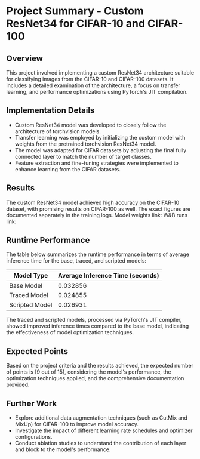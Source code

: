 # Project Summary - Custom ResNet34 for CIFAR-10 and CIFAR-100

## Overview
This project involved implementing a custom ResNet34 architecture suitable for classifying images from the CIFAR-10 and CIFAR-100 datasets. It includes a detailed examination of the architecture, a focus on transfer learning, and performance optimizations using PyTorch's JIT compilation.

## Implementation Details
- Custom ResNet34 model was developed to closely follow the architecture of torchvision models.
- Transfer learning was employed by initializing the custom model with weights from the pretrained torchvision ResNet34 model.
- The model was adapted for CIFAR datasets by adjusting the final fully connected layer to match the number of target classes.
- Feature extraction and fine-tuning strategies were implemented to enhance learning from the CIFAR datasets.

## Results
The custom ResNet34 model achieved high accuracy on the CIFAR-10 dataset, with promising results on CIFAR-100 as well. The exact figures are documented separately in the training logs.
Model weights link:
W&B runs link:

## Runtime Performance
The table below summarizes the runtime performance in terms of average inference time for the base, traced, and scripted models:

| Model Type    | Average Inference Time (seconds) |
|---------------|----------------------------------|
| Base Model    | 0.032856                         |
| Traced Model  | 0.024855                         |
| Scripted Model| 0.026931                         |

The traced and scripted models, processed via PyTorch's JIT compiler, showed improved inference times compared to the base model, indicating the effectiveness of model optimization techniques.

## Expected Points
Based on the project criteria and the results achieved, the expected number of points is [9 out of 15], considering the model's performance, the optimization techniques applied, and the comprehensive documentation provided.

## Further Work
- Explore additional data augmentation techniques (such as CutMix and MixUp) for CIFAR-100 to improve model accuracy.
- Investigate the impact of different learning rate schedules and optimizer configurations.
- Conduct ablation studies to understand the contribution of each layer and block to the model's performance.
